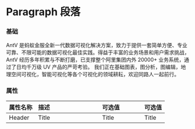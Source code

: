 # Paragraph 段落

<!-- start -->

### 基础

<div class="code">
  <m-paragraph>AntV 是蚂蚁金服全新一代数据可视化解决方案，致力于提供一套简单方便、专业可靠、不限可能的数据可视化最佳实践。得益于丰富的业务场景和用户需求挑战，AntV 经历多年积累与不断打磨，已支撑整个阿里集团内外 20000+ 业务系统，通过了日均千万级 UV 产品的严苛考验。 我们正在基础图表，图分析，图编辑，地理空间可视化，智能可视化等各个可视化的领域耕耘，欢迎同路人一起前行。</m-paragraph>
</div>

<!-- end -->


<!-- start -->

### 属性

|属性名称|描述<div style="width:160px;"></div>|可选值<div style="width:100px;"></div>|可选值<div style="width:40px;"></div>|
|:----|:---------|:-----|:----|
|Header|Title|Title|Title|

<!-- end -->

<script>
  var previews = document.querySelectorAll('.code')
  for (var i = 0; i < previews.length; i++) {
    new Vue({
      el: previews[i]
    })
  }
</script>